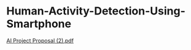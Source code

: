 # Human-Activity-Detection-Using-Smartphone
[AI Project Proposal (2).pdf](https://github.com/gaurikasar/Human-Activity-Detection-Using-Smartphone/files/11161866/AI.Project.Proposal.2.pdf)
